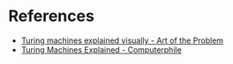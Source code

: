 # References
- [Turing machines explained visually - Art of the Problem](https://www.youtube.com/watch?v=-ZS_zFg4w5k)
- [Turing Machines Explained - Computerphile](https://www.youtube.com/watch?v=dNRDvLACg5Q)
